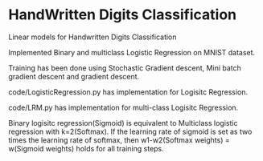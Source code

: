 # HandWritten Digits Classification
Linear models for Handwritten Digits Classification

Implemented Binary and multiclass Logistic Regression on MNIST dataset. 

Training has been done using Stochastic Gradient descent, Mini batch gradient descent and gradient descent. 

code/LogisticRegression.py has implementation for Logisitc Regression.

code/LRM.py has implementation for multi-class Logisitc Regression.

Binary logisitc regression(Sigmoid) is equivalent to Multiclass logistic regression with k=2(Softmax). If the learning rate of sigmoid is
set as two times the learning rate of softmax, then w1-w2(Softmax weights) = w(Sigmoid weights) holds for all training steps.


